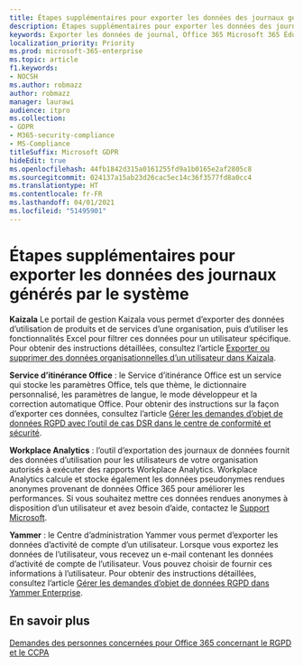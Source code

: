 ```yaml
---
title: Étapes supplémentaires pour exporter les données des journaux générés par le système
description: Étapes supplémentaires pour exporter les données des journaux générés par le système
keywords: Exporter les données de journal, Office 365 Microsoft 365 Éducation, documentation Microsoft 365, RGPD
localization_priority: Priority
ms.prod: microsoft-365-enterprise
ms.topic: article
f1.keywords:
- NOCSH
ms.author: robmazz
author: robmazz
manager: laurawi
audience: itpro
ms.collection:
- GDPR
- M365-security-compliance
- MS-Compliance
titleSuffix: Microsoft GDPR
hideEdit: true
ms.openlocfilehash: 44fb1842d315a0161255fd9a1b0165e2af2805c8
ms.sourcegitcommit: 024137a15ab23d26cac5ec14c36f3577fd8a0cc4
ms.translationtype: HT
ms.contentlocale: fr-FR
ms.lasthandoff: 04/01/2021
ms.locfileid: "51495901"
---
```

# <a name="additional-steps-to-export-system-generated-log-data"></a>Étapes supplémentaires pour exporter les données des journaux générés par le système

**Kaizala** Le portail de gestion Kaizala vous permet d’exporter des données d’utilisation de produits et de services d’une organisation, puis d’utiliser les fonctionnalités Excel pour filtrer ces données pour un utilisateur spécifique. Pour obtenir des instructions détaillées, consultez l’article [Exporter ou supprimer des données organisationnelles d’un utilisateur dans Kaizala](/office365/kaizala/export-or-delete-a-user-s-data).

**Service d’itinérance Office** : le Service d’itinérance Office est un service qui stocke les paramètres Office, tels que thème, le dictionnaire personnalisé, les paramètres de langue, le mode développeur et la correction automatique Office. Pour obtenir des instructions sur la façon d’exporter ces données, consultez l’article [Gérer les demandes d’objet de données RGPD avec l’outil de cas DSR dans le centre de conformité et sécurité](/microsoft-365/compliance/manage-gdpr-data-subject-requests-with-the-dsr-case-tool). 
 
**Workplace Analytics** : l’outil d’exportation des journaux de données fournit des données d’utilisation pour les utilisateurs de votre organisation autorisés à exécuter des rapports Workplace Analytics. Workplace Analytics calcule et stocke également les données pseudonymes rendues anonymes provenant de données Office 365 pour améliorer les performances. Si vous souhaitez mettre ces données rendues anonymes à disposition d’un utilisateur et avez besoin d’aide, contactez le [Support Microsoft](https://support.microsoft.com/contactus/).

**Yammer** : le Centre d’administration Yammer vous permet d’exporter les données d’activité de compte d’un utilisateur. Lorsque vous exportez les données de l’utilisateur, vous recevez un e-mail contenant les données d’activité de compte de l’utilisateur. Vous pouvez choisir de fournir ces informations à l’utilisateur. Pour obtenir des instructions détaillées, consultez l’article [Gérer les demandes d’objet de données RGPD dans Yammer Enterprise](/yammer/manage-security-and-compliance/gdpr-requests-in-yammer-enterprise).

## <a name="learn-more"></a>En savoir plus

[Demandes des personnes concernées pour Office 365 concernant le RGPD et le CCPA](gdpr-dsr-office365.md#part-3-responding-to-dsrs-for-system-generated-logs)